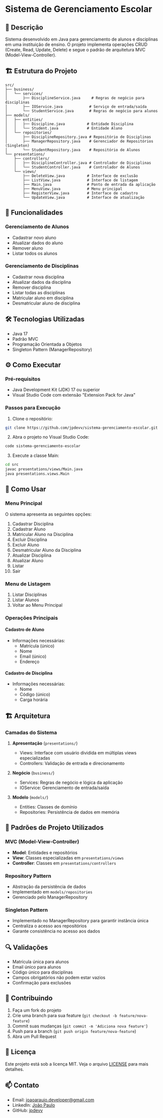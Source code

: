 # Sistema de Gerenciamento Escolar

## 📝 Descrição
Sistema desenvolvido em Java para gerenciamento de alunos e disciplinas em uma instituição de ensino. O projeto implementa operações CRUD (Create, Read, Update, Delete) e segue o padrão de arquitetura MVC (Model-View-Controller).

## 🏗️ Estrutura do Projeto

```
src/
├── business/
│   └── services/
│       ├── DisciplineService.java     # Regras de negócio para disciplinas
│       ├── IOService.java            # Serviço de entrada/saída
│       └── StudentService.java       # Regras de negócio para alunos
├── models/
│   ├── entities/
│   │   ├── Discipline.java          # Entidade Disciplina
│   │   └── Student.java             # Entidade Aluno
│   └── repositories/
│       ├── DisciplineRepository.java # Repositório de Disciplinas
│       ├── ManagerRepository.java    # Gerenciador de Repositórios (Singleton)
│       └── StudentRepository.java    # Repositório de Alunos
└── presentations/
    ├── controllers/
    │   ├── DisciplineController.java # Controlador de Disciplinas
    │   └── StudentController.java    # Controlador de Alunos
    └── views/
        ├── DeleteView.java          # Interface de exclusão
        ├── ListView.java            # Interface de listagem
        ├── Main.java                # Ponto de entrada da aplicação
        ├── MenuView.java            # Menu principal
        ├── RegisterView.java        # Interface de cadastro
        └── UpdateView.java          # Interface de atualização
```

## 🚀 Funcionalidades

### Gerenciamento de Alunos
- Cadastrar novo aluno
- Atualizar dados do aluno
- Remover aluno
- Listar todos os alunos

### Gerenciamento de Disciplinas
- Cadastrar nova disciplina
- Atualizar dados da disciplina
- Remover disciplina
- Listar todas as disciplinas
- Matricular aluno em disciplina
- Desmatricular aluno de disciplina

## 🛠️ Tecnologias Utilizadas
- Java 17
- Padrão MVC
- Programação Orientada a Objetos
- Singleton Pattern (ManagerRepository)

## ⚙️ Como Executar

### Pré-requisitos
- Java Development Kit (JDK) 17 ou superior
- Visual Studio Code com extensão "Extension Pack for Java"

### Passos para Execução

1. Clone o repositório:
```bash
git clone https://github.com/jpdevv/sistema-gerenciamento-escolar.git
```

2. Abra o projeto no Visual Studio Code:
```bash
code sistema-gerenciamento-escolar
```

3. Execute a classe Main:
```bash
cd src
javac presentations/views/Main.java
java presentations.views.Main
```

## 📱 Como Usar

### Menu Principal
O sistema apresenta as seguintes opções:
1. Cadastrar Disciplina
2. Cadastrar Aluno
3. Matricular Aluno na Disciplina
4. Excluir Disciplina
5. Excluir Aluno
6. Desmatricular Aluno da Disciplina
7. Atualizar Disciplina
8. Atualizar Aluno
9. Listar
0. Sair

### Menu de Listagem
1. Listar Disciplinas
2. Listar Alunos
0. Voltar ao Menu Principal

### Operações Principais

#### Cadastro de Aluno
- Informações necessárias:
  - Matrícula (único)
  - Nome
  - Email (único)
  - Endereço

#### Cadastro de Disciplina
- Informações necessárias:
  - Nome
  - Código (único)
  - Carga horária

## 🏗️ Arquitetura

### Camadas do Sistema
1. **Apresentação** (`presentations/`)
   - Views: Interface com usuário dividida em múltiplas views especializadas
   - Controllers: Validação de entrada e direcionamento

2. **Negócio** (`business/`)
   - Services: Regras de negócio e lógica da aplicação
   - IOService: Gerenciamento de entrada/saída

3. **Modelo** (`models/`)
   - Entities: Classes de domínio
   - Repositories: Persistência de dados em memória

## 👥 Padrões de Projeto Utilizados

### MVC (Model-View-Controller)
- **Model**: Entidades e repositórios
- **View**: Classes especializadas em `presentations/views`
- **Controller**: Classes em `presentations/controllers`

### Repository Pattern
- Abstração da persistência de dados
- Implementado em `models/repositories`
- Gerenciado pelo ManagerRepository

### Singleton Pattern
- Implementado no ManagerRepository para garantir instância única
- Centraliza o acesso aos repositórios
- Garante consistência no acesso aos dados

## 🔍 Validações
- Matrícula única para alunos
- Email único para alunos
- Código único para disciplinas
- Campos obrigatórios não podem estar vazios
- Confirmação para exclusões

## 🤝 Contribuindo
1. Faça um fork do projeto
2. Crie uma branch para sua feature (`git checkout -b feature/nova-feature`)
3. Commit suas mudanças (`git commit -m 'Adiciona nova feature'`)
4. Push para a branch (`git push origin feature/nova-feature`)
5. Abra um Pull Request

## 📄 Licença
Este projeto está sob a licença MIT. Veja o arquivo [LICENSE](LICENSE) para mais detalhes.

## 📫 Contato
- Email: joaoaraujo.developer@gmail.com
- LinkedIn: [João Paulo](https://www.linkedin.com/in/joaodevv/)
- GitHub: [jpdevv](https://github.com/jpdevv)